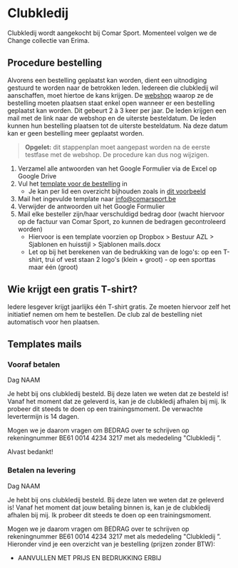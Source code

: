 # Clubkledij

Clubkledij wordt aangekocht bij Comar Sport. Momenteel volgen we de Change collectie van Erima.

## Procedure bestelling

Alvorens een bestelling geplaatst kan worden, dient een uitnodiging gestuurd te worden naar de betrokken leden. Iedereen die clubkledij wil aanschaffen, moet hiertoe de kans krijgen. De [webshop](https://clubkledij.aquariuslebbeke.be) waarop ze de bestelling moeten plaatsen staat enkel open wanneer er een bestelling geplaatst kan worden. Dit gebeurt 2 à 3 keer per jaar. De leden krijgen een mail met de link naar de webshop en de uiterste besteldatum. De leden kunnen hun bestelling plaatsen tot de uiterste besteldatum. Na deze datum kan er geen bestelling meer geplaatst worden.

> **Opgelet:** dit stappenplan moet aangepast worden na de eerste testfase met de webshop. De procedure kan dus nog wijzigen.

1. Verzamel alle antwoorden van het Google Formulier via de Excel op Google Drive
2. Vul het [template voor de bestelling](files/Bestelling_clubkledij_template.xlsx ':ignore') in
   - Je kan per lid een overzicht bijhouden zoals in [dit voorbeeld](files/Clubkledij_overzicht_per_persoon.xlsx ':ignore')
3. Mail het ingevulde template naar [info@comarsport.be](mailto:info@comarsport.be)
4. Verwijder de antwoorden uit het Google Formulier
5. Mail elke besteller zijn/haar verschuldigd bedrag door (wacht hiervoor op de factuur van Comar Sport, zo kunnen de bedragen gecontroleerd worden)
   - Hiervoor is een template voorzien op Dropbox > Bestuur AZL > Sjablonen en huisstijl > Sjablonen mails.docx
   - Let op bij het berekenen van de bedrukking van de logo's: op een T-shirt, trui of vest staan 2 logo's (klein + groot) - op een sporttas maar één (groot)

## Wie krijgt een gratis T-shirt?

Iedere lesgever krijgt jaarlijks één T-shirt gratis. Ze moeten hiervoor zelf het initiatief nemen om hem te bestellen. De club zal de bestelling niet automatisch voor hen plaatsen.

## Templates mails

### Vooraf betalen

Dag NAAM

Je hebt bij ons clubkledij besteld. Bij deze laten we weten dat ze besteld is! Vanaf het moment dat ze geleverd is, kan je de clubkledij afhalen bij mij. Ik probeer dit steeds te doen op een trainingsmoment. De verwachte levertermijn is 14 dagen.

Mogen we je daarom vragen om BEDRAG over te schrijven op rekeningnummer BE61 0014 4234 3217 met als mededeling "Clubkledij <VOORNAAM> <NAAM>”.

Alvast bedankt!

### Betalen na levering

Dag NAAM

Je hebt bij ons clubkledij besteld. Bij deze laten we weten dat ze geleverd is! Vanaf het moment dat jouw betaling binnen is, kan je de clubkledij afhalen bij mij. Ik probeer dit steeds te doen op een trainingsmoment.

Mogen we je daarom vragen om BEDRAG over te schrijven op rekeningnummer BE61 0014 4234 3217 met als mededeling "Clubkledij <VOORNAAM> <NAAM>”. Hieronder vind je een overzicht van je bestelling (prijzen zonder BTW):

- AANVULLEN MET PRIJS EN BEDRUKKING ERBIJ
